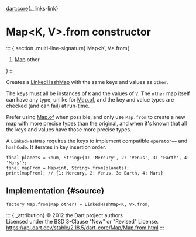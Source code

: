 [dart:core](../../dart-core/dart-core-library){._links-link}

Map\<K, V\>.from constructor
============================

::: {.section .multi-line-signature}
Map\<K, V\>.from(

1.  [Map](../map-class) other

)
:::

Creates a [LinkedHashMap](../../dart-collection/linkedhashmap-class)
with the same keys and values as `other`.

The keys must all be instances of `K` and the values of `V`. The `other`
map itself can have any type, unlike for [Map.of](map.of), and the key
and value types are checked (and can fail) at run-time.

Prefer using [Map.of](map.of) when possible, and only use `Map.from` to
create a new map with more precise types than the original, and when
it\'s known that all the keys and values have those more precise types.

A `LinkedHashMap` requires the keys to implement compatible `operator==`
and `hashCode`. It iterates in key insertion order.

``` {.language-dart data-language="dart"}
final planets = <num, String>{1: 'Mercury', 2: 'Venus', 3: 'Earth', 4: 'Mars'};
final mapFrom = Map<int, String>.from(planets);
print(mapFrom); // {1: Mercury, 2: Venus, 3: Earth, 4: Mars}
```

Implementation {#source}
--------------

``` {.language-dart data-language="dart"}
factory Map.from(Map other) = LinkedHashMap<K, V>.from;
```

::: {._attribution}
© 2012 the Dart project authors\
Licensed under the BSD 3-Clause \"New\" or \"Revised\" License.\
<https://api.dart.dev/stable/2.18.5/dart-core/Map/Map.from.html>
:::
